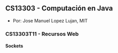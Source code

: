 ## CS13303 - Computación en Java
- Por: Jose Manuel Lopez Lujan, MIT

### CS13303T11 - Recursos Web 

#### Sockets



